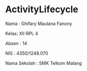 # ActivityLifecycle

Nama : Ghifary Maulana Fanony

Kelas: XII RPL 4

Absen : 14

NIS : 4350/1248.070

Nama Sekolah : SMK Telkom Malang
